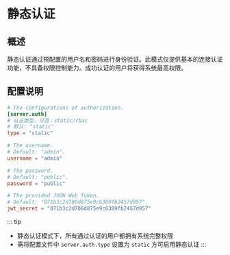 # 静态认证

## 概述
静态认证通过预配置的用户名和密码进行身份验证。此模式仅提供基本的连接认证功能，​​不具备权限控制能力​​。成功认证的用户将获得系统最高权限。

## 配置说明

```toml
# The configurations of authorization.
[server.auth]
# 认证类型，可选：static/rbac
# 默认: "static"
type = "static" 

# The username.
# Default: "admin".
username = "admin"

# The password.
# Default: "public".
password = "public"

# The provided JSON Web Token.
# Default: "871b3c2d706d875e9c6389fb2457d957".
jwt_secret = "871b3c2d706d875e9c6389fb2457d957"
```

::: tip
- 静态认证模式下，所有通过认证的用户都拥有系统完整权限
- 需将配置文件中 ```server.auth.type``` 设置为 `static` 方可启用静态认证
:::
